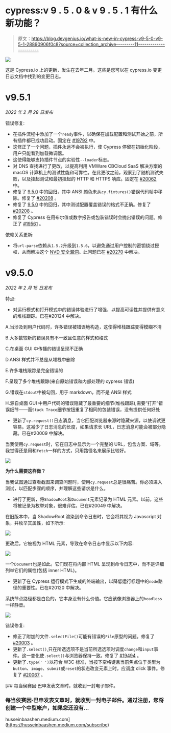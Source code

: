 # cypress:v 9 . 5 . 0 & v 9 . 5 . 1 有什么新功能？

> 原文：<https://blog.devgenius.io/what-is-new-in-cypress-v9-5-0-v9-5-1-28890906f0c8?source=collection_archive---------11----------------------->

![](img/ef526f9f392eda770e2107c7715313ce.png)

这是 Cypress.io 上的更新，发生在去年二月。这些是您可以在 cypress.io 变更日志文档中找到的变更日志。

# v9.5.1

*2022 年 2 月 28 日发布*

错误修复:

*   在插件流程中添加了一个`ready`事件，以确保在加载配置和测试开始之前，所有插件都已成功启动。固定在 [#19792](https://github.com/cypress-io/cypress/issues/19792) 中。
*   这修正了一个问题，插件永远不会被执行，使 Cypress 停留在初始化阶段，用户只能看到加载微调器。
*   这使得能够支持插件节点的实验性`--loader`标志。
*   对 DNS 查找进行了更改，以提高利用 VMWare CBCloud SaaS 解决方案的 macOS 计算机上的测试性能和可靠性。在此更改之前，观察到了随机测试失败，以及挂起测试和最初挂起的 HTTP 和 HTTPS 响应。固定在 [#20062](https://github.com/cypress-io/cypress/issues/20062) 中。
*   修复了 [9.5.0](https://docs.cypress.io/guides/references/changelog#9-5-0) 中的回归，其中 ANSI 颜色未从`cy.fixtures()`错误代码帧中移除。修复了 [#20208](https://github.com/cypress-io/cypress/issues/20208) 。
*   修复了 [9.5.0](https://docs.cypress.io/guides/references/changelog#9-5-0) 中的回归，其中测试配置覆盖错误的格式不正确。修复了 [#20208](https://github.com/cypress-io/cypress/issues/20208) 。
*   修复了 Cypress 在用布尔值或数字报告或包装错误时会抛出错误的问题。修正了 [#19561](https://github.com/cypress-io/cypress/issues/19561) 。

依赖关系更新:

*   将`url-parse`依赖从`1.5.2`升级到`1.5.6`，以避免通过用户控制的密钥绕过授权，从而解决这个 [NVD 安全漏洞](https://nvd.nist.gov/vuln/detail/CVE-2022-0512)。此问题已在 [#20270](https://github.com/cypress-io/cypress/issues/20270) 中解决。

# v9.5.0

*2022 年 2 月 15 日发布*

特点:

*   对运行模式和打开模式中的错误体验进行了增强，以提高可读性并提供有意义的堆栈跟踪。已在#20124 中解决。

A.当涉及到用户代码时，许多错误被错误地构造，这使得堆栈跟踪变得模糊不清

B.大多数较新的错误具有不一致且任意的样式和格式

C.在桌面 GUI 中传播的错误呈现不正确

D.ANSI 样式并不总是从堆栈中删除

E.许多堆栈跟踪是完全错误的

F.呈现了多个堆栈跟踪(来自原始错误和内部处理的 cypress 错误)

G.错误在`stdout`中被勾回，用于 markdown，而不是 ANSI 样式

H.源自桌面 GUI 中用户代码的错误隐藏了最重要的细节(堆栈跟踪),需要“打开”错误细节——而`Stack Trace`细节按钮重复了相同的包装错误，没有提供任何好处

*   更新了`cy.request()`日志消息，当它匹配浏览器来源时隐藏来源，以使调试更容易。这减少了日志消息的长度，如果请求长 URL，日志消息可能会被部分隐藏。已在#20009 中解决。

当我使用`cy.request`时，它在日志中显示为一个完整的 URL，包含方案、域等。我觉得还是用和`fetch`一样的方式，只用路径名来展示比较好。

![](img/430485a739596c2d64afeab20bf3e787.png)

**为什么需要这样做？**

当我试图通过查看截图来调查问题时，使用`cy.request`总是很痛苦。你必须进入测试，以匹配步骤的顺序，并理解这些请求是什么。

*   进行了更新，将`ShadowRoot`和`Document`元素记录为 HTML 元素。以前，这些将被记录为枚举对象，很难评估。已在#20049 中解决。

在旧版本中，当 ShadowRoot 渲染到命令日志时，它会将其视为 Javascript 对象，并枚举其属性，如下所示:

![](img/f50dbdaf600a279eb14c0b3fc1b42590.png)

更改后，它被视为 HTML 元素，导致在命令日志中显示以下内容:

![](img/aa1c857d7da47987323767ad25b93190.png)

一个`Document`也是如此。它们现在将内部 HTML 呈现到命令日志中，而不是详细列举它们的属性(包括 inner HTML)。

*   更新了在 Cypress 运行模式下生成的终端输出，以降低运行标题中的`node`路径的重要性。已在#20120 中解决。

系统节点路径都是白色的，它本身没有什么价值。它应该像浏览器上的`headless`一样静音。

![](img/cf4f18ec112326226d69719934c9be30.png)

错误修复:

*   修正了附加的文件`.selectFile()`可能有错误的`File`原型的问题。修复了 [#20003](https://github.com/cypress-io/cypress/issues/20003) 。
*   更新了`.select()`,只在所选选项不是当前所选选项时调度`change`和`input`事件。这一变化使`.select()`与浏览器保持一致。修复了 [#19494](https://github.com/cypress-io/cypress/issues/19494) 。
*   更新了`.type(' ')`以符合 W3C 标准，当按下空格键且当前焦点位于类型为`button`、`image`、`submit`或`reset`的状态改变元素上时，应调度 click 事件。修复了 [#20067](https://github.com/cypress-io/cypress/pull/20067) 。

[](https://husseinbaashen.medium.com/subscribe) [## 每当侯赛因·巴申发表文章时，就收到一封电子邮件。

### 每当侯赛因·巴申发表文章时，就收到一封电子邮件。通过注册，您将创建一个中型帐户，如果您还没有…

husseinbaashen.medium.com](https://husseinbaashen.medium.com/subscribe)